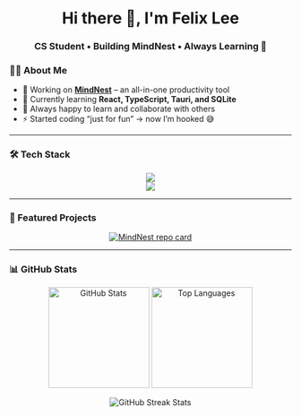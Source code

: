 <h1 align="center">Hi there 👋, I'm Felix Lee</h1>
<h3 align="center">CS Student • Building MindNest • Always Learning 🚀</h3>

### 👨‍💻 About Me  
- 🔭 Working on **[MindNest](https://github.com/XilefEel/MindNest)** – an all-in-one productivity tool  
- 🌱 Currently learning **React, TypeScript, Tauri, and SQLite**  
- 🤝 Always happy to learn and collaborate with others  
- ⚡ Started coding “just for fun” → now I’m hooked 😅

---

### 🛠️ Tech Stack  
<p align="center">
  <img src="https://skillicons.dev/icons?i=html,css,tailwind,typescript,react,vue&perline=6" /><br/>
  <img src="https://skillicons.dev/icons?i=rust,python,sqlite,git&perline=6" />
</p>

---

### 🚀 Featured Projects  
<p align="center">
  <a href="https://github.com/XilefEel/MindNest">
    <picture>
      <source 
        srcset="https://github-readme-stats.vercel.app/api/pin/?username=xilefeel&repo=mindnest&theme=tokyonight"
        media="(prefers-color-scheme: dark)" />
      <source 
        srcset="https://github-readme-stats.vercel.app/api/pin/?username=xilefeel&repo=mindnest&theme=default"
        media="(prefers-color-scheme: light)" />
      <img src="https://github-readme-stats.vercel.app/api/pin/?username=xilefeel&repo=mindnest&theme=default" alt="MindNest repo card" />
    </picture>
  </a>
</p>

---

### 📊 GitHub Stats  
<p align="center">
  <picture>
    <source 
      srcset="https://github-readme-stats.vercel.app/api?username=xilefeel&show_icons=true&theme=tokyonight&hide_border=true"
      media="(prefers-color-scheme: dark)" />
    <source 
      srcset="https://github-readme-stats.vercel.app/api?username=xilefeel&show_icons=true&theme=default&hide_border=true"
      media="(prefers-color-scheme: light)" />
    <img src="https://github-readme-stats.vercel.app/api?username=xilefeel&show_icons=true&theme=default&hide_border=true" alt="GitHub Stats" height="180em"/>
  </picture>

  <picture>
    <source 
      srcset="https://github-readme-stats.vercel.app/api/top-langs?username=xilefeel&layout=compact&theme=tokyonight&hide_border=true"
      media="(prefers-color-scheme: dark)" />
    <source 
      srcset="https://github-readme-stats.vercel.app/api/top-langs?username=xilefeel&layout=compact&theme=default&hide_border=true"
      media="(prefers-color-scheme: light)" />
    <img src="https://github-readme-stats.vercel.app/api/top-langs?username=xilefeel&layout=compact&theme=default&hide_border=true" alt="Top Languages" height="180em"/>
  </picture>
</p>

<p align="center">
  <picture>
    <source 
      srcset="https://github-readme-streak-stats.herokuapp.com?user=xilefeel&theme=tokyonight&hide_border=true"
      media="(prefers-color-scheme: dark)" />
    <source 
      srcset="https://github-readme-streak-stats.herokuapp.com?user=xilefeel&theme=default&hide_border=true"
      media="(prefers-color-scheme: light)" />
    <img src="https://github-readme-streak-stats.herokuapp.com?user=xilefeel&theme=default&hide_border=true" alt="GitHub Streak Stats"/>
  </picture>
</p>
